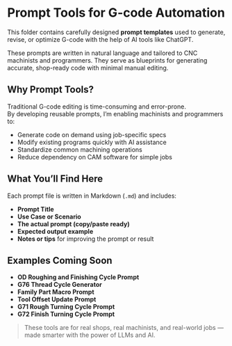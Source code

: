 # Prompt Tools for G-code Automation

This folder contains carefully designed **prompt templates** used to generate, revise, or optimize G-code with the help of AI tools like ChatGPT.

These prompts are written in natural language and tailored to CNC machinists and programmers. They serve as blueprints for generating accurate, shop-ready code with minimal manual editing.

## Why Prompt Tools?

Traditional G-code editing is time-consuming and error-prone.  
By developing reusable prompts, I’m enabling machinists and programmers to:

- Generate code on demand using job-specific specs
- Modify existing programs quickly with AI assistance
- Standardize common machining operations
- Reduce dependency on CAM software for simple jobs

## What You’ll Find Here

Each prompt file is written in Markdown (`.md`) and includes:

- **Prompt Title**
- **Use Case or Scenario**
- **The actual prompt (copy/paste ready)**
- **Expected output example**
- **Notes or tips** for improving the prompt or result

## Examples Coming Soon

- **OD Roughing and Finishing Cycle Prompt**
- **G76 Thread Cycle Generator**
- **Family Part Macro Prompt**
- **Tool Offset Update Prompt**
- **G71 Rough Turning Cycle Prompt**
- **G72 Finish Turning Cycle Prompt**

> These tools are for real shops, real machinists, and real-world jobs — made smarter with the power of LLMs and AI.
